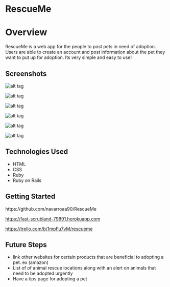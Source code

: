 # RescueMe

 # Overview
 RescueMe is a web app for the people to post pets in need of adoption. Users are able to create an account and post information about the pet they want to put up for adoption. Its very simple and easy to use!

 <h2>Screenshots</h2>
 
 ![alt tag](https://i.imgur.com/7PuUxlm.jpg)

![alt tag](https://i.imgur.com/gWgNRWM.jpg)
 
 ![alt tag](https://i.imgur.com/7PfSMKM.png)
 
 ![alt tag](https://i.imgur.com/daGDq5Z.png)
 
 ![alt tag](https://i.imgur.com/EpmPK0D.png)
 
 ![alt tag](https://i.imgur.com/RzSFdDX.png)
    
    
 <h2>Technologies Used</h2>
   <ul>
  <li> HTML</li>
  <li>CSS</li>
  <li>Ruby</li>
  <li>Ruby on Rails</li>
  </ul>

  <h2>Getting Started</h2>
 https://github.com/navarroaa90/RescueMe
 
 https://fast-scrubland-79891.herokuapp.com
 
 https://trello.com/b/1mpFu7vM/rescueme

 <h2>Future Steps</h2>
<ul>
<li> link other websites for certain products that are beneficial to adopting a pet. ex (amazon) </li>
<li> List of of animal rescue locations along with an alert on animals that need to be adopted urgently</li>
<li>
Have a tips page for adopting a pet
</li>
</ul>
